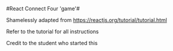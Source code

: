 #React Connect Four 'game'#

Shamelessly adapted from <https://reactjs.org/tutorial/tutorial.html>

Refer to the tutorial for all instructions

Credit to the student who started this


